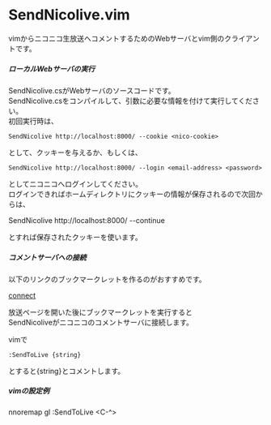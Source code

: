 SendNicolive.vim
================

vimからニコニコ生放送へコメントするためのWebサーバとvim側のクライアントです。

##### ローカルWebサーバの実行

SendNicolive.csがWebサーバのソースコードです。  
SendNicolive.csをコンパイルして、引数に必要な情報を付けて実行してください。  
初回実行時は、  

```
SendNicolive http://localhost:8000/ --cookie <nico-cookie>
```

として、クッキーを与えるか、もしくは、

```
SendNicolive http://localhost:8000/ --login <email-address> <password>
```

としてニコニコへログインしてください。  
ログインできればホームディレクトリにクッキーの情報が保存されるので次回からは、

SendNicolive http://localhost:8000/ --continue

とすれば保存されたクッキーを使います。

##### コメントサーバへの接続

以下のリンクのブックマークレットを作るのがおすすめです。

[connect](javascript:(function(){var%20url=location.href.substring(0,location.href.indexOf("?")).replace("live.nicovideo.jp/watch/","localhost:8000/connect?");var%20xhr=new%20XMLHttpRequest();xhr.open('GET',url,true);xhr.send();})())

放送ページを開いた後にブックマークレットを実行すると  
SendNicoliveがニコニコのコメントサーバに接続します。  

vimで  

```
:SendToLive {string}  
```

とすると{string}とコメントします。

##### vimの設定例

nnoremap gl :<C-u>SendToLive <C-^>



